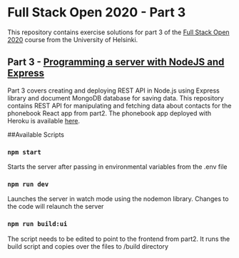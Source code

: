 # Full Stack Open 2020 - Part 3

This repository contains exercise solutions for part 3 of the [Full Stack Open 2020](https://fullstackopen.com/en) course from the University of Helsinki.

## Part 3 - [Programming a server with NodeJS and Express](https://fullstackopen.com/en/part3)
Part 3 covers creating and deploying REST API in Node.js using Express library and document MongoDB database for saving data. 
This repository contains REST API for manipulating and fetching data about contacts for the phonebook React app from part2.
The phonebook app deployed with Heroku is available [here](https://radiant-dawn-17502.herokuapp.com/).

##Available Scripts

### `npm start`

Starts the server after passing in environmental variables from the .env file

### `npm run dev`

Launches the server in watch mode using the nodemon library. Changes to the code will relaunch the server

### `npm run build:ui`

The script needs to be edited to point to the frontend from part2. It runs the build script and copies over the files to /build directory